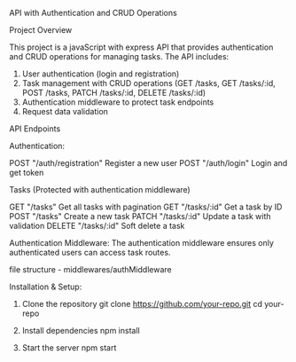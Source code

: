 API with Authentication and CRUD Operations

Project Overview

This project is a javaScript with express API that provides authentication and CRUD operations for managing tasks. The API includes:

1. User authentication (login and registration)
2. Task management with CRUD operations (GET /tasks, GET /tasks/:id, POST /tasks, PATCH /tasks/:id, DELETE /tasks/:id)
3. Authentication middleware to protect task endpoints
4. Request data validation

API Endpoints

Authentication:

POST "/auth/registration" Register a new user
POST "/auth/login" Login and get token

Tasks (Protected with authentication middleware)

GET "/tasks" Get all tasks with pagination
GET "/tasks/:id" Get a task by ID
POST "/tasks" Create a new task
PATCH "/tasks/:id" Update a task with validation
DELETE "/tasks/:id" Soft delete a task

Authentication Middleware: The authentication middleware ensures only authenticated users can access task routes.

file structure - middlewares/authMiddleware


Installation & Setup:

1. Clone the repository
git clone https://github.com/your-repo.git
cd your-repo

2. Install dependencies
npm install

4. Start the server
npm start